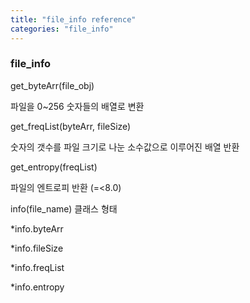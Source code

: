 ```yaml
---
title: "file_info reference"
categories: "file_info"
---
```

### file_info
get_byteArr(file_obj)

파일을 0~256 숫자들의 배열로 변환



get_freqList(byteArr, fileSize)

숫자의 갯수를 파일 크기로 나눈 소수값으로 이루어진 배열 반환



get_entropy(freqList) 

파일의 엔트로피 반환 (=<8.0)



info(file_name)
클래스 형태

*info.byteArr

*info.fileSize

*info.freqList

*info.entropy
